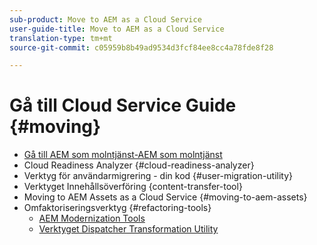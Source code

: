 ```yaml
---
sub-product: Move to AEM as a Cloud Service
user-guide-title: Move to AEM as a Cloud Service
translation-type: tm+mt
source-git-commit: c05959b8b49ad9534d3fcf84ee8cc4a78fde8f28

---
```



# Gå till Cloud Service Guide {#moving}

+ [Gå till AEM som molntjänst-AEM som molntjänst](/help/move-to-cloud-service/home.md)
+ Cloud Readiness Analyzer {#cloud-readiness-analyzer}
+ Verktyg för användarmigrering - din kod {#user-migration-utility}
+ Verktyget Innehållsöverföring {content-transfer-tool}
+ Moving to AEM Assets as a Cloud Service {#moving-to-aem-assets}
+ Omfaktoriseringsverktyg {#refactoring-tools}
   + [AEM Modernization Tools](/help/move-to-cloud-service/refactoring-tools/aem-modernization-tools.md)
   + [Verktyget Dispatcher Transformation Utility](/help/move-to-cloud-service/refactoring-tools/dispatcher-transformation-utility-tools.md)

